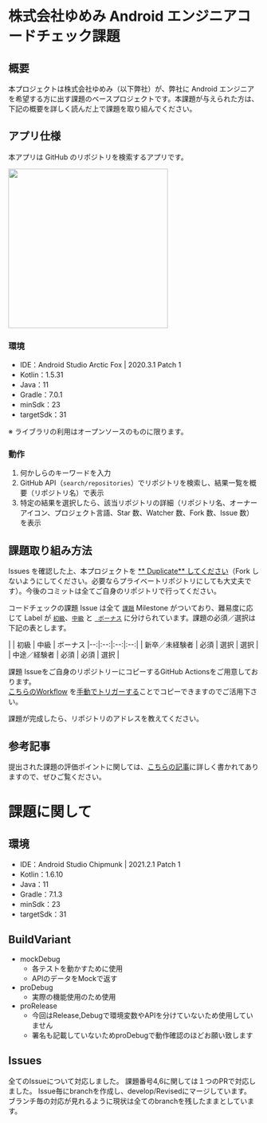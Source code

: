 # 株式会社ゆめみ Android エンジニアコードチェック課題

## 概要

本プロジェクトは株式会社ゆめみ（以下弊社）が、弊社に Android
エンジニアを希望する方に出す課題のベースプロジェクトです。本課題が与えられた方は、下記の概要を詳しく読んだ上で課題を取り組んでください。

## アプリ仕様

本アプリは GitHub のリポジトリを検索するアプリです。

<img src="docs/app.gif" width="320">

### 環境

- IDE：Android Studio Arctic Fox | 2020.3.1 Patch 1
- Kotlin：1.5.31
- Java：11
- Gradle：7.0.1
- minSdk：23
- targetSdk：31

※ ライブラリの利用はオープンソースのものに限ります。

### 動作

1. 何かしらのキーワードを入力
2. GitHub API（`search/repositories`）でリポジトリを検索し、結果一覧を概要（リポジトリ名）で表示
3. 特定の結果を選択したら、該当リポジトリの詳細（リポジトリ名、オーナーアイコン、プロジェクト言語、Star 数、Watcher 数、Fork 数、Issue 数）を表示

## 課題取り組み方法

Issues を確認した上、本プロジェクトを [**
Duplicate** してください](https://help.github.com/en/github/creating-cloning-and-archiving-repositories/duplicating-a-repository)（Fork
しないようにしてください。必要ならプライベートリポジトリにしても大丈夫です）。今後のコミットは全てご自身のリポジトリで行ってください。

コードチェックの課題 Issue は全て [`課題`](https://github.com/yumemi-inc/android-engineer-codecheck/milestone/1)
Milestone がついており、難易度に応じて Label
が [`初級`](https://github.com/yumemi-inc/android-engineer-codecheck/issues?q=is%3Aopen+is%3Aissue+label%3A初級+milestone%3A課題)、[`中級`](https://github.com/yumemi-inc/android-engineer-codecheck/issues?q=is%3Aopen+is%3Aissue+label%3A中級+milestone%3A課題+) と [`
ボーナス`](https://github.com/yumemi-inc/android-engineer-codecheck/issues?q=is%3Aopen+is%3Aissue+label%3Aボーナス+milestone%3A課題+)
に分けられています。課題の必須／選択は下記の表とします。

| | 初級 | 中級 | ボーナス |--:|:--:|:--:|:--:| | 新卒／未経験者 | 必須 | 選択 | 選択 | | 中途／経験者 | 必須 | 必須 | 選択 |

課題 Issueをご自身のリポジトリーにコピーするGitHub Actionsをご用意しております。  
[こちらのWorkflow](./.github/workflows/copy-issues.yml)
を[手動でトリガーする](https://docs.github.com/ja/actions/managing-workflow-runs/manually-running-a-workflow)ことでコピーできますのでご活用下さい。

課題が完成したら、リポジトリのアドレスを教えてください。

## 参考記事

提出された課題の評価ポイントに関しては、[こちらの記事](https://qiita.com/blendthink/items/aa70b8b3106fb4e3555f)に詳しく書かれてありますので、ぜひご覧ください。

# 課題に関して

## 環境

- IDE：Android Studio Chipmunk | 2021.2.1 Patch 1
- Kotlin：1.6.10
- Java：11
- Gradle：7.1.3
- minSdk：23
- targetSdk：31

## BuildVariant

- mockDebug
    - 各テストを動かすために使用
    - APIのデータをMockで返す
- proDebug
    - 実際の機能使用のため使用
- proRelease
    - 今回はRelease,Debugで環境変数やAPIを分けていないため使用していません
    - 署名も記載していないためproDebugで動作確認のほどお願い致します

## Issues

全てのIssueについて対応しました。 課題番号4,6に関しては１つのPRで対応しました。 Issue毎にbranchを作成し、develop/Revisedにマージしています。
ブランチ毎の対応が見れるように現状は全てのbranchを残したままとしています。